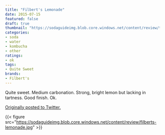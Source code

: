 ```yaml
---
title: "Filbert's Lemonade"
date: 2015-07-15
featured: false
draft: true
thumbnail: "https://sodaguideimg.blob.core.windows.net/content/review/thumbs/filberts-lemonade.jpg"
categories:
- soda
- water
- kombucha
- other
ratings:
- ok
tags:
- Quite Sweet
brands:
- Filbert's
---
```


Quite sweet. Medium carbonation. Strong, bright lemon but lacking in tartness. Good finish. Ok.

[Originally posted to Twitter.](https://twitter.com/Cavorter/status/621372631346888704)

{{< figure src="https://sodaguideimg.blob.core.windows.net/content/review/filberts-lemonade.jpg" >}}

